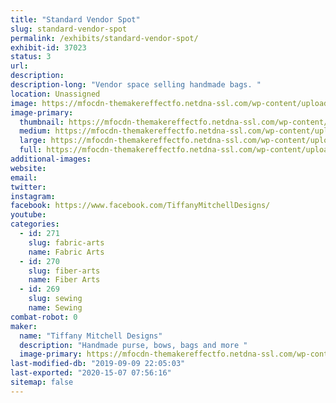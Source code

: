 ```yaml
---
title: "Standard Vendor Spot"
slug: standard-vendor-spot
permalink: /exhibits/standard-vendor-spot/
exhibit-id: 37023
status: 3
url: 
description:
description-long: "Vendor space selling handmade bags. "
location: Unassigned
image: https://mfocdn-themakereffectfo.netdna-ssl.com/wp-content/uploads/2019/08/E68260C3-407A-4E7A-9AE1-7D151FA73591-768x1024.jpeg
image-primary:
  thumbnail: https://mfocdn-themakereffectfo.netdna-ssl.com/wp-content/uploads/2019/08/E68260C3-407A-4E7A-9AE1-7D151FA73591-150x150.jpeg
  medium: https://mfocdn-themakereffectfo.netdna-ssl.com/wp-content/uploads/2019/08/E68260C3-407A-4E7A-9AE1-7D151FA73591-225x300.jpeg
  large: https://mfocdn-themakereffectfo.netdna-ssl.com/wp-content/uploads/2019/08/E68260C3-407A-4E7A-9AE1-7D151FA73591-768x1024.jpeg
  full: https://mfocdn-themakereffectfo.netdna-ssl.com/wp-content/uploads/2019/08/E68260C3-407A-4E7A-9AE1-7D151FA73591.jpeg
additional-images:
website: 
email: 
twitter: 
instagram: 
facebook: https://www.facebook.com/TiffanyMitchellDesigns/
youtube: 
categories:
  - id: 271
    slug: fabric-arts
    name: Fabric Arts
  - id: 270
    slug: fiber-arts
    name: Fiber Arts
  - id: 269
    slug: sewing
    name: Sewing
combat-robot: 0
maker:
  name: "Tiffany Mitchell Designs"
  description: "Handmade purse, bows, bags and more "
  image-primary: https://mfocdn-themakereffectfo.netdna-ssl.com/wp-content/uploads/2019/08/C0253EC1-7296-4E87-BB22-ECE8381D038A-300x176.png
last-modified-db: "2019-09-09 22:05:03"
last-exported: "2020-15-07 07:56:16"
sitemap: false
---
```

